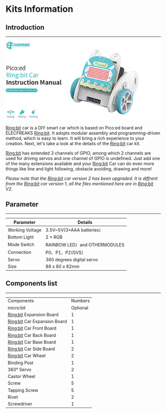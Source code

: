 # Kits Information

## Introduction
---

![](./images/instruction.png)



[Ring:bit](https://shop.elecfreaks.com/products/elecfreaks-pico-ed-ring-bit-v2-car-kit-with-pico-ed-board?_pos=2&_sid=18032a345&_ss=r) car is a DIY smart car which is based on Pico:ed board and ELECFREAKS [Ring:bit](https://shop.elecfreaks.com/products/elecfreaks-pico-ed-ring-bit-v2-car-kit-with-pico-ed-board?_pos=2&_sid=18032a345&_ss=r). It adopts modular assembly and programming-driven method, which is easy to learn. It will bring a rich experience to your creation. Next, let's take a look at the details of the [Ring:bit](https://shop.elecfreaks.com/products/elecfreaks-pico-ed-ring-bit-v2-car-kit-with-pico-ed-board?_pos=2&_sid=18032a345&_ss=r) car kit.

[Ring:bit](https://shop.elecfreaks.com/products/elecfreaks-pico-ed-ring-bit-v2-car-kit-with-pico-ed-board?_pos=2&_sid=18032a345&_ss=r) has extended 3 channels of GPIO, among which 2 channels are used for driving servos and one channel of GPIO is undefined. Just add one of the many extensions available and your [Ring:bit](https://shop.elecfreaks.com/products/elecfreaks-pico-ed-ring-bit-v2-car-kit-with-pico-ed-board?_pos=2&_sid=18032a345&_ss=r) Car can do even more things like line and light following, obstacle avoiding, drawing and more!

*Please note that the [Ring:bit](https://shop.elecfreaks.com/products/elecfreaks-pico-ed-ring-bit-v2-car-kit-with-pico-ed-board?_pos=2&_sid=18032a345&_ss=r) car version 2 has been upgraded. It is diffrent from the [Ring:bit](https://shop.elecfreaks.com/products/elecfreaks-pico-ed-ring-bit-v2-car-kit-with-pico-ed-board?_pos=2&_sid=18032a345&_ss=r) car version 1, all the files mentioned here are in [Ring:bit](https://shop.elecfreaks.com/products/elecfreaks-pico-ed-ring-bit-v2-car-kit-with-pico-ed-board?_pos=2&_sid=18032a345&_ss=r) V2.*

## Parameter
---

| Parameter | Details |
| --- | --- |
| Working Voltage | 3.5V~5V(3×AAA batteries） |
| Bottom Light | 2 × RGB |
| Mode Switch | RAINBOW LED）and OTHERMODULES |
| Connection | P0、P1、P2(GVS） |
| Servo | 360 degrees digital servo |
| Size | 86 x 80 x 82mm |

## Components list

---

|                              |          |
| --- | --- |
| Components                   | Numbers  |
| micro:bit                    | Optional |
| [Ring:bit](https://shop.elecfreaks.com/products/elecfreaks-pico-ed-ring-bit-v2-car-kit-with-pico-ed-board?_pos=2&_sid=18032a345&_ss=r) Expansion Board | 1        |
| [Ring:bit](https://shop.elecfreaks.com/products/elecfreaks-pico-ed-ring-bit-v2-car-kit-with-pico-ed-board?_pos=2&_sid=18032a345&_ss=r) Car Expansion Board | 1        |
| [Ring:bit](https://shop.elecfreaks.com/products/elecfreaks-pico-ed-ring-bit-v2-car-kit-with-pico-ed-board?_pos=2&_sid=18032a345&_ss=r) Car Front Board | 1        |
| [Ring:bit](https://shop.elecfreaks.com/products/elecfreaks-pico-ed-ring-bit-v2-car-kit-with-pico-ed-board?_pos=2&_sid=18032a345&_ss=r) Car Back Board | 1        |
| [Ring:bit](https://shop.elecfreaks.com/products/elecfreaks-pico-ed-ring-bit-v2-car-kit-with-pico-ed-board?_pos=2&_sid=18032a345&_ss=r) Car Base Board | 1        |
| [Ring:bit](https://shop.elecfreaks.com/products/elecfreaks-pico-ed-ring-bit-v2-car-kit-with-pico-ed-board?_pos=2&_sid=18032a345&_ss=r) Car Side Board | 2        |
| [Ring:bit](https://shop.elecfreaks.com/products/elecfreaks-pico-ed-ring-bit-v2-car-kit-with-pico-ed-board?_pos=2&_sid=18032a345&_ss=r) Car Wheel | 2        |
| Binding Post                 | 1        |
| 360° Servo                   | 2        |
| Castor Wheel                 | 1        |
| Screw                        | 5        |
| Tapping Screw                | 5        |
| Rivet                        | 2        |
| Screwdriver                  | 1        |

